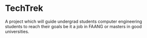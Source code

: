 # TechTrek
A project which will guide undergrad students computer engineering students  to reach their goals be it a job in FAANG or masters in good universities.
